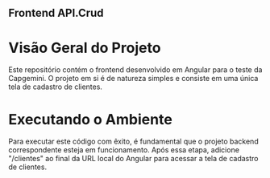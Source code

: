 ## Frontend API.Crud

# Visão Geral do Projeto
Este repositório contém o frontend desenvolvido em Angular para o teste da Capgemini. O projeto em si é de natureza simples e consiste em uma única tela de cadastro de clientes.

# Executando o Ambiente
Para executar este código com êxito, é fundamental que o projeto backend correspondente esteja em funcionamento. Após essa etapa, adicione "/clientes" ao final da URL local do Angular para acessar a tela de cadastro de clientes.
